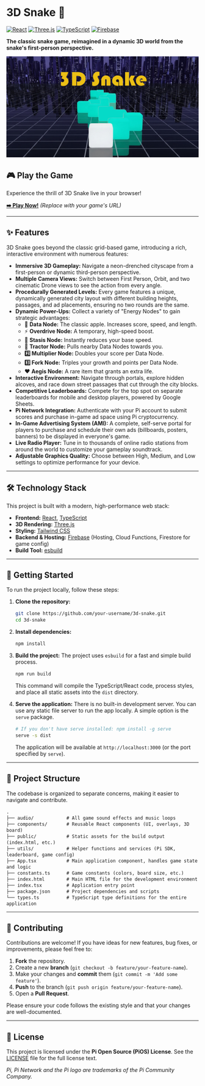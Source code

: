 # 3D Snake 🐍

[![React](https://img.shields.io/badge/React-20232A?style=for-the-badge&logo=react&logoColor=61DAFB)](https://reactjs.org/)
[![Three.js](https://img.shields.io/badge/Three.js-000000?style=for-the-badge&logo=three.js&logoColor=white)](https://threejs.org/)
[![TypeScript](https://img.shields.io/badge/TypeScript-3178C6?style=for-the-badge&logo=typescript&logoColor=white)](https://www.typescriptlang.org/)
[![Firebase](https://img.shields.io/badge/Firebase-FFCA28?style=for-the-badge&logo=firebase&logoColor=black)](https://firebase.google.com/)

**The classic snake game, reimagined in a dynamic 3D world from the snake's first-person perspective.**

![3D Snake Banner](https://raw.githubusercontent.com/n3ptun3-dev/assets/refs/heads/main/images/Snake%20banner.jpg)

## 🎮 Play the Game

Experience the thrill of 3D Snake live in your browser!

**[➡️ Play Now!](https://your-live-url.com)** _(Replace with your game's URL)_

---

## ✨ Features

3D Snake goes beyond the classic grid-based game, introducing a rich, interactive environment with numerous features:

*   **Immersive 3D Gameplay:** Navigate a neon-drenched cityscape from a first-person or dynamic third-person perspective.
*   **Multiple Camera Views:** Switch between First Person, Orbit, and two cinematic Drone views to see the action from every angle.
*   **Procedurally Generated Levels:** Every game features a unique, dynamically generated city layout with different building heights, passages, and ad placements, ensuring no two rounds are the same.
*   **Dynamic Power-Ups:** Collect a variety of "Energy Nodes" to gain strategic advantages:
    *   🍎 **Data Node:** The classic apple. Increases score, speed, and length.
    *   ⚡ **Overdrive Node:** A temporary, high-speed boost.
    *   🐢 **Stasis Node:** Instantly reduces your base speed.
    *   🧲 **Tractor Node:** Pulls nearby Data Nodes towards you.
    *   **2️⃣ Multiplier Node:** Doubles your score per Data Node.
    *   **3️⃣ Fork Node:** Triples your growth and points per Data Node.
    *   ❤️ **Aegis Node:** A rare item that grants an extra life.
*   **Interactive Environment:** Navigate through portals, explore hidden alcoves, and race down street passages that cut through the city blocks.
*   **Competitive Leaderboards:** Compete for the top spot on separate leaderboards for mobile and desktop players, powered by Google Sheets.
*   **Pi Network Integration:** Authenticate with your Pi account to submit scores and purchase in-game ad space using Pi cryptocurrency.
*   **In-Game Advertising System (AMI):** A complete, self-serve portal for players to purchase and schedule their own ads (billboards, posters, banners) to be displayed in everyone's game.
*   **Live Radio Player:** Tune in to thousands of online radio stations from around the world to customize your gameplay soundtrack.
*   **Adjustable Graphics Quality:** Choose between High, Medium, and Low settings to optimize performance for your device.

---

## 🛠️ Technology Stack

This project is built with a modern, high-performance web stack:

*   **Frontend:** [React](https://reactjs.org/), [TypeScript](https://www.typescriptlang.org/)
*   **3D Rendering:** [Three.js](https://threejs.org/)
*   **Styling:** [Tailwind CSS](https://tailwindcss.com/)
*   **Backend & Hosting:** [Firebase](https://firebase.google.com/) (Hosting, Cloud Functions, Firestore for game config)
*   **Build Tool:** [esbuild](https://esbuild.github.io/)

---

## 🚀 Getting Started

To run the project locally, follow these steps:

1.  **Clone the repository:**
    ```bash
    git clone https://github.com/your-username/3d-snake.git
    cd 3d-snake
    ```

2.  **Install dependencies:**
    ```bash
    npm install
    ```

3.  **Build the project:**
    The project uses `esbuild` for a fast and simple build process.
    ```bash
    npm run build
    ```
    This command will compile the TypeScript/React code, process styles, and place all static assets into the `dist` directory.

4.  **Serve the application:**
    There is no built-in development server. You can use any static file server to run the app locally. A simple option is the `serve` package.
    ```bash
    # If you don't have serve installed: npm install -g serve
    serve -s dist
    ```
    The application will be available at `http://localhost:3000` (or the port specified by `serve`).

---

## 📂 Project Structure

The codebase is organized to separate concerns, making it easier to navigate and contribute.

```
.
├── audio/            # All game sound effects and music loops
├── components/       # Reusable React components (UI, overlays, 3D board)
├── public/           # Static assets for the build output (index.html, etc.)
├── utils/            # Helper functions and services (Pi SDK, leaderboard, game config)
├── App.tsx           # Main application component, handles game state and logic
├── constants.ts      # Game constants (colors, board size, etc.)
├── index.html        # Main HTML file for the development environment
├── index.tsx         # Application entry point
├── package.json      # Project dependencies and scripts
└── types.ts          # TypeScript type definitions for the entire application
```

---

## 🤝 Contributing

Contributions are welcome! If you have ideas for new features, bug fixes, or improvements, please feel free to:

1.  **Fork** the repository.
2.  Create a new **branch** (`git checkout -b feature/your-feature-name`).
3.  Make your changes and **commit** them (`git commit -m 'Add some feature'`).
4.  **Push** to the branch (`git push origin feature/your-feature-name`).
5.  Open a **Pull Request**.

Please ensure your code follows the existing style and that your changes are well-documented.

---

## 📜 License

This project is licensed under the **Pi Open Source (PiOS) License**. See the [LICENSE](LICENSE) file for the full license text.

*Pi, Pi Network and the Pi logo are trademarks of the Pi Community Company.*
